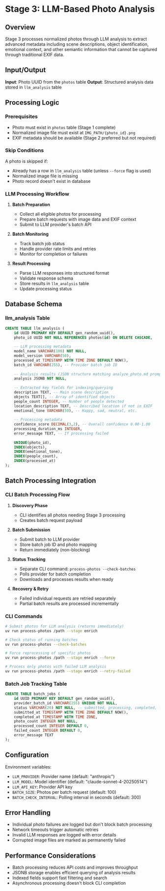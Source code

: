 # Stage 3: LLM-Based Photo Analysis

## Overview

Stage 3 processes normalized photos through LLM analysis to extract advanced metadata including scene descriptions, object identification, emotional context, and other semantic information that cannot be captured through traditional EXIF data.

## Input/Output

**Input**: Photo UUID from the `photos` table
**Output**: Structured analysis data stored in `llm_analysis` table

## Processing Logic

### Prerequisites

- Photo must exist in `photos` table (Stage 1 complete)
- Normalized image file must exist at `IMG_PATH/{photo_id}.png`
- EXIF metadata should be available (Stage 2 preferred but not required)

### Skip Conditions

A photo is skipped if:

- Already has a row in `llm_analysis` table (unless `--force` flag is used)
- Normalized image file is missing
- Photo record doesn't exist in database

### LLM Processing Workflow

1. **Batch Preparation**
   - Collect all eligible photos for processing
   - Prepare batch requests with image data and EXIF context
   - Submit to LLM provider's batch API

2. **Batch Monitoring**
   - Track batch job status
   - Handle provider rate limits and retries
   - Monitor for completion or failures

3. **Result Processing**
   - Parse LLM responses into structured format
   - Validate response schema
   - Store results in `llm_analysis` table
   - Update processing status

## Database Schema

### llm_analysis Table

```sql
CREATE TABLE llm_analysis (
    id UUID PRIMARY KEY DEFAULT gen_random_uuid(),
    photo_id UUID NOT NULL REFERENCES photos(id) ON DELETE CASCADE,
    
    -- LLM processing metadata
    model_name VARCHAR(100) NOT NULL,
    model_version VARCHAR(50),
    processed_at TIMESTAMP WITH TIME ZONE DEFAULT NOW(),
    batch_id VARCHAR(255), -- Provider batch job ID
    
    -- Analysis results (JSON structure matching analyze_photo.md prompt)
    analysis JSONB NOT NULL,
    
    -- Extracted key fields for indexing/querying
    description TEXT, -- Main scene description
    objects TEXT[], -- Array of identified objects
    people_count INTEGER, -- Number of people detected
    location_description TEXT, -- Described location if not in EXIF
    emotional_tone VARCHAR(50), -- Happy, sad, neutral, etc.
    
    -- Processing metadata
    confidence_score DECIMAL(3,2), -- Overall confidence 0.00-1.00
    processing_duration_ms INTEGER,
    error_message TEXT, -- If processing failed
    
    UNIQUE(photo_id),
    INDEX(objects),
    INDEX(emotional_tone),
    INDEX(people_count),
    INDEX(processed_at)
);
```

## Batch Processing Integration

### CLI Batch Processing Flow

1. **Discovery Phase**
   - CLI identifies all photos needing Stage 3 processing
   - Creates batch request payload

2. **Batch Submission**
   - Submit batch to LLM provider
   - Store batch job ID and photo mapping
   - Return immediately (non-blocking)

3. **Status Tracking**
   - Separate CLI command: `process-photos --check-batches`
   - Polls provider for batch completion
   - Downloads and processes results when ready

4. **Recovery & Retry**
   - Failed individual requests are retried separately
   - Partial batch results are processed incrementally

### CLI Commands

```bash
# Submit photos for LLM analysis (returns immediately)
uv run process-photos /path --stage enrich

# Check status of running batches
uv run process-photos --check-batches

# Force reprocessing of specific photos
uv run process-photos /path --stage enrich --force

# Process only photos with failed LLM analysis
uv run process-photos /path --stage enrich --retry-failed
```

### Batch Job Tracking Table

```sql
CREATE TABLE batch_jobs (
    id UUID PRIMARY KEY DEFAULT gen_random_uuid(),
    provider_batch_id VARCHAR(255) UNIQUE NOT NULL,
    status VARCHAR(20) NOT NULL, -- submitted, processing, completed, failed
    submitted_at TIMESTAMP WITH TIME ZONE DEFAULT NOW(),
    completed_at TIMESTAMP WITH TIME ZONE,
    photo_count INTEGER NOT NULL,
    processed_count INTEGER DEFAULT 0,
    failed_count INTEGER DEFAULT 0,
    error_message TEXT
);
```

## Configuration

Environment variables:

- `LLM_PROVIDER`: Provider name (default: "anthropic")
- `LLM_MODEL`: Model identifier (default: "claude-sonnet-4-20250514")
- `LLM_API_KEY`: Provider API key
- `BATCH_SIZE`: Photos per batch request (default: 100)
- `BATCH_CHECK_INTERVAL`: Polling interval in seconds (default: 300)

## Error Handling

- Individual photo failures are logged but don't block batch processing
- Network timeouts trigger automatic retries
- Invalid LLM responses are logged with error details
- Corrupted image files are marked as permanently failed

## Performance Considerations

- Batch processing reduces API costs and improves throughput
- JSONB storage enables efficient querying of analysis results
- Indexed fields support fast filtering and search
- Asynchronous processing doesn't block CLI completion
